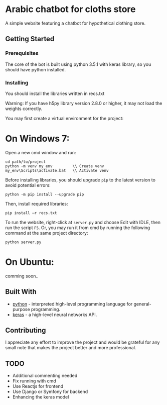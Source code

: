 # Arabic chatbot for cloths store

A simple website featuring a chatbot for hypothetical clothing store.

## Getting Started

### Prerequisites

The core of the bot is built using python 3.5.1 with keras library, so you should have python installed.

### Installing

You should install the libraries written in recs.txt

Warning: If you have h5py library version 2.8.0 or higher, it may not load the weights correctly.

You may first create a virtual environment for the project:

# On Windows 7:
Open a new cmd window and run:

```
cd path/to/project
python -m venv my_env         \\ Create venv
my_env\Scripts\activate.bat   \\ Activate venv
```

Before installing libraries, you should upgrade ```pip``` to the latest version to avoid potential errors:

```
python -m pip install --upgrade pip
```

Then, install required libraries:

```
pip install –r recs.txt
```

To run the website, right-click at ```server.py```  and choose Edit with IDLE, then run the script ```F5```.
Or, you may run it from cmd by running the following command at the same project directory:

```
python server.py
```

# On Ubuntu:

comming soon..


## Built With

* [python]( https://www.python.org/) - interpreted high-level programming language for general-purpose programming.
* [keras]( https://keras.io/) - a high-level neural networks API.

## Contributing

I appreciate any effort to improve the project and would be grateful for any small note that makes the project better and more professional.

## TODO

* Additional commenting needed
* Fix running with cmd
* Use Reactjs for frontend
* Use Django or Symfony for backend
* Enhancing the keras model
